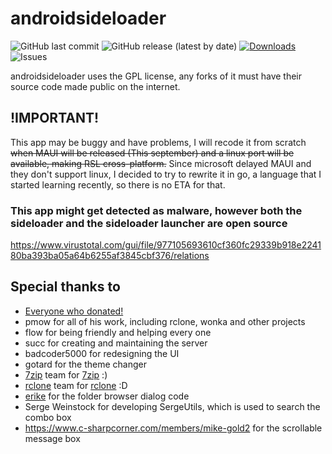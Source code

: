 # androidsideloader
![GitHub last commit](https://img.shields.io/github/last-commit/nerdunit/androidsideloader)
![GitHub release (latest by date)](https://img.shields.io/github/v/release/nerdunit/androidsideloader)
[![Downloads](https://img.shields.io/github/downloads/nerdunit/androidsideloader/total.svg)](https://github.com/nerdunit/androidsideloader/releases)
![Issues](https://img.shields.io/github/issues/nerdunit/androidsideloader)

androidsideloader uses the GPL license, any forks of it must have their source code made public on the internet.

## !IMPORTANT!

This app may be buggy and have problems, I will recode it from scratch ~~when MAUI will be released (This september) and a linux port will be available, making RSL cross-platform.~~
Since microsoft delayed MAUI and they don't support linux, I decided to try to rewrite it in go, a language that I started learning recently, so there is no ETA for that.

### This app might get detected as malware, however both the sideloader and the sideloader launcher are open source

https://www.virustotal.com/gui/file/977105693610cf360fc29339b918e224180ba393ba05a64b6255af3845cbf376/relations

## Special thanks to
 - [Everyone who donated!](https://raw.githubusercontent.com/nerdunit/androidsideloader/master/donators.txt)
 - pmow for all of his work, including rclone, wonka and other projects
 - flow for being friendly and helping every one
 - succ for creating and maintaining the server
 - badcoder5000 for redesigning the UI
 - gotard for the theme changer
 - [7zip](https://www.7-zip.org/) team for [7zip](https://www.7-zip.org/) :)
 - [rclone](https://rclone.org/) team for [rclone](https://rclone.org/) :D
 - [erike](https://stackoverflow.com/users/57611/erike) for the folder browser dialog code
 - Serge Weinstock for developing SergeUtils, which is used to search the combo box
 - https://www.c-sharpcorner.com/members/mike-gold2 for the scrollable message box
